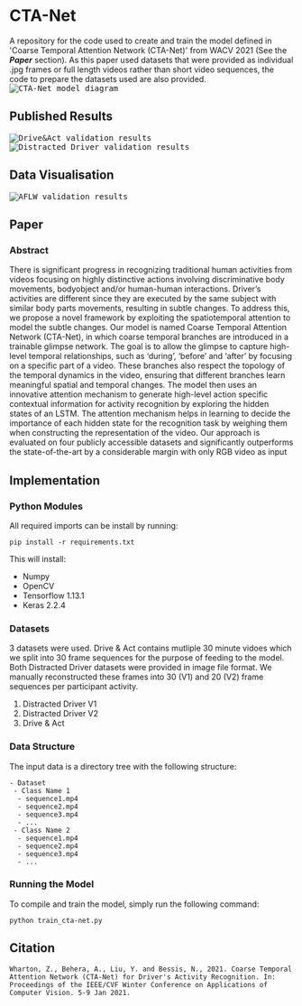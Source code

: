 # CTA-Net
A repository for the code used to create and train the model defined in 'Coarse Temporal Attention Network (CTA-Net)' from WACV 2021 (See the ___Paper___ section). As this paper used datasets that were provided as individual .jpg frames or full length videos rather than short video sequences, the code to prepare the datasets used are also provided.
<kbd>![CTA-Net model diagram](https://github.com/ZWharton15/CTA-Net/blob/main/doc/Figure_1.JPG?raw=true)</kbd>

## Published Results
<kbd>![Drive&Act validation results](https://github.com/ZWharton15/CTA-Net/blob/main/doc/Table_1.JPG?raw=true)</kbd>
<kbd>![Distracted Driver validation results](https://github.com/ZWharton15/CTA-Net/blob/main/doc/Table_2.JPG?raw=true)</kbd>

## Data Visualisation
<kbd>![AFLW validation results](https://github.com/ZWharton15/CTA-Net/blob/main/doc/Figure_6.JPG?raw=true)</kbd>

## Paper
### Abstract
There is significant progress in recognizing traditional human activities from videos focusing on highly distinctive actions involving discriminative body movements, bodyobject and/or human-human interactions. Driver’s activities are different since they are executed by the same subject with similar body parts movements, resulting in subtle changes. To address this, we propose a novel framework by exploiting the spatiotemporal attention to model the subtle changes. Our model is named Coarse Temporal Attention Network (CTA-Net), in which coarse temporal branches are introduced in a trainable glimpse network. The goal is to allow the glimpse to capture high-level temporal relationships, such as ‘during’, ‘before’ and ‘after’ by focusing on a specific part of a video. These branches also respect the topology of the temporal dynamics in the video, ensuring that different branches learn meaningful spatial and temporal changes. The model then uses an innovative attention mechanism to generate high-level action specific contextual information for activity recognition by exploring the hidden states of an LSTM. The attention mechanism helps in learning to decide the importance of each hidden state for the recognition task by weighing them when constructing the representation of the video. Our approach is evaluated on four publicly accessible datasets and significantly outperforms the state-of-the-art by a considerable margin with only RGB video as input

## Implementation
### Python Modules
All required imports can be install by running:
```
pip install -r requirements.txt
```
This will install:
* Numpy
* OpenCV
* Tensorflow 1.13.1
* Keras 2.2.4

### Datasets
3 datasets were used. Drive & Act contains mutliple 30 minute vidoes which we split into 30 frame sequences for the purpose of feeding to the model. Both Distracted Driver datasets were provided in image file format. We manually reconstructed these frames into 30 (V1) and 20 (V2) frame sequences per participant activity.
1. Distracted Driver V1
2. Distracted Driver V2
3. Drive & Act

### Data Structure
The input data is a directory tree with the following structure:
```
- Dataset
 - Class Name 1
  - sequence1.mp4
  - sequence2.mp4
  - sequence3.mp4
  - ...
 - Class Name 2
  - sequence1.mp4
  - sequence2.mp4
  - sequence3.mp4
  - ...
```
### Running the Model
To compile and train the model, simply run the following command:
```
python train_cta-net.py
```

## Citation
```
Wharton, Z., Behera, A., Liu, Y. and Bessis, N., 2021. Coarse Temporal Attention Network (CTA-Net) for Driver's Activity Recognition. In: Proceedings of the IEEE/CVF Winter Conference on Applications of Computer Vision. 5-9 Jan 2021.
```
